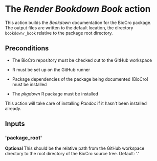 # The _Render Bookdown Book_ action

This action builds the _Bookdown_ documentation for the BioCro package.
The output files are written to the default location, the directory
`bookdown/_book` relative to the package root directory.

## Preconditions

* The BioCro repository must be checked out to the GitHub workspace

* R must be set up on the GitHub runner

* Package dependencies of the package being documented (BioCro) must
  be installed

* The _pkgdown_ R package must be installed

This action will take care of installing _Pandoc_ if it hasn't been
installed already.

## Inputs

### 'package_root'

**Optional** This should be the relative path from the GitHub
  workspace directory to the root directory of the BioCro source tree.
  Default: '.'